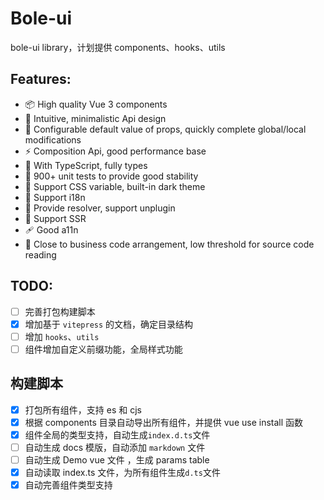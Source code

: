 # Bole-ui

bole-ui library，计划提供 components、hooks、utils

## Features:

- 📦 High quality Vue 3 components
- 📐 Intuitive, minimalistic Api design
- 🔧 Configurable default value of props, quickly complete global/local modifications
- ⚡ Composition Api, good performance base
- 🔨 With TypeScript, fully types
- 💪 900+ unit tests to provide good stability
- 🎨 Support CSS variable, built-in dark theme
- 🚩 Support i18n
- 🛫 Provide resolver, support unplugin
- 🚤 Support SSR
- 🩹 Good a11n
- 👀 Close to business code arrangement, low threshold for source code reading

## TODO:

- [ ] 完善打包构建脚本
- [x] 增加基于 `vitepress` 的文档，确定目录结构
- [ ] 增加 `hooks`、`utils`
- [ ] 组件增加自定义前缀功能，全局样式功能

## 构建脚本

- [x] 打包所有组件，支持 es 和 cjs
- [x] 根据 components 目录自动导出所有组件，并提供 vue use install 函数
- [x] 组件全局的类型支持，自动生成`index.d.ts`文件
- [ ] 自动生成 docs 模版，自动添加 `markdown` 文件
- [ ] 自动生成 Demo vue 文件 ，生成 params table
- [x] 自动读取 index.ts 文件，为所有组件生成`d.ts`文件
- [x] 自动完善组件类型支持
